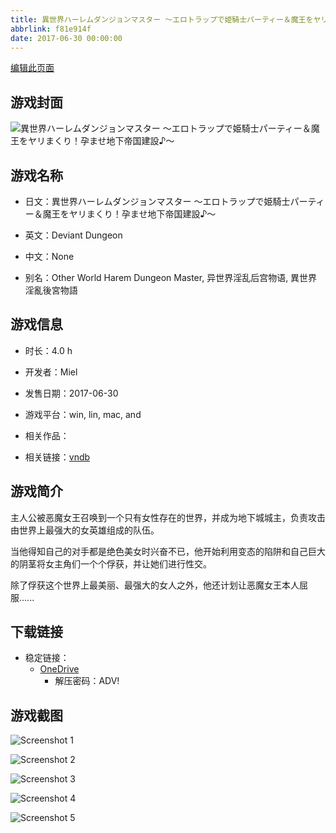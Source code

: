 ```yaml
---
title: 異世界ハーレムダンジョンマスター ～エロトラップで姫騎士パーティー＆魔王をヤリまくり！孕ませ地下帝国建設♪～
abbrlink: f81e914f
date: 2017-06-30 00:00:00
---
```

[编辑此页面](https://github.com/ACG-3/ADV3-source/blob/main/source/_posts/games/%E7%95%B0%E4%B8%96%E7%95%8C%E3%83%8F%E3%83%BC%E3%83%AC%E3%83%A0%E3%83%80%E3%83%B3%E3%82%B8%E3%83%A7%E3%83%B3%E3%83%9E%E3%82%B9%E3%82%BF%E3%83%BC%20%EF%BD%9E%E3%82%A8%E3%83%AD%E3%83%88%E3%83%A9%E3%83%83%E3%83%97%E3%81%A7%E5%A7%AB%E9%A8%8E%E5%A3%AB%E3%83%91%E3%83%BC%E3%83%86%E3%82%A3%E3%83%BC%EF%BC%86%E9%AD%94%E7%8E%8B%E3%82%92%E3%83%A4%E3%83%AA%E3%81%BE%E3%81%8F%E3%82%8A%EF%BC%81%E5%AD%95%E3%81%BE%E3%81%9B%E5%9C%B0%E4%B8%8B%E5%B8%9D%E5%9B%BD%E5%BB%BA%E8%A8%AD%E2%99%AA%EF%BD%9E.md)

## 游戏封面

![異世界ハーレムダンジョンマスター ～エロトラップで姫騎士パーティー＆魔王をヤリまくり！孕ませ地下帝国建設♪～](https://pan.timero.xyz/onedrive/img_lib_001/%E7%95%B0%E4%B8%96%E7%95%8C%E3%83%8F%E3%83%BC%E3%83%AC%E3%83%A0%E3%83%80%E3%83%B3%E3%82%B8%E3%83%A7%E3%83%B3%E3%83%9E%E3%82%B9%E3%82%BF%E3%83%BC%20%EF%BD%9E%E3%82%A8%E3%83%AD%E3%83%88%E3%83%A9%E3%83%83%E3%83%97%E3%81%A7%E5%A7%AB%E9%A8%8E%E5%A3%AB%E3%83%91%E3%83%BC%E3%83%86%E3%82%A3%E3%83%BC%EF%BC%86%E9%AD%94%E7%8E%8B%E3%82%92%E3%83%A4%E3%83%AA%E3%81%BE%E3%81%8F%E3%82%8A%EF%BC%81%E5%AD%95%E3%81%BE%E3%81%9B%E5%9C%B0%E4%B8%8B%E5%B8%9D%E5%9B%BD%E5%BB%BA%E8%A8%AD%E2%99%AA%EF%BD%9E_cover.avif)


## 游戏名称

- 日文：異世界ハーレムダンジョンマスター ～エロトラップで姫騎士パーティー＆魔王をヤリまくり！孕ませ地下帝国建設♪～
- 英文：Deviant Dungeon
- 中文：None

- 别名：Other World Harem Dungeon Master, 异世界淫乱后宫物语, 異世界淫亂後宮物語


## 游戏信息

- 时长：4.0 h
- 开发者：Miel
- 发售日期：2017-06-30
- 游戏平台：win, lin, mac, and
- 相关作品：

- 相关链接：[vndb](https://vndb.org/v21355)


## 游戏简介

主人公被恶魔女王召唤到一个只有女性存在的世界，并成为地下城城主，负责攻击由世界上最强大的女英雄组成的队伍。

当他得知自己的对手都是绝色美女时兴奋不已，他开始利用变态的陷阱和自己巨大的阴茎将女主角们一个个俘获，并让她们进行性交。

除了俘获这个世界上最美丽、最强大的女人之外，他还计划让恶魔女王本人屈服......




## 下载链接

- 稳定链接：
    - [OneDrive](https://pan.timero.xyz/onedrive/adv_lib_001/%E7%95%B0%E4%B8%96%E7%95%8C%E3%83%8F%E3%83%BC%E3%83%AC%E3%83%A0%E3%83%80%E3%83%B3%E3%82%B8%E3%83%A7%E3%83%B3%E3%83%9E%E3%82%B9%E3%82%BF%E3%83%BC%20%EF%BD%9E%E3%82%A8%E3%83%AD%E3%83%88%E3%83%A9%E3%83%83%E3%83%97%E3%81%A7%E5%A7%AB%E9%A8%8E%E5%A3%AB%E3%83%91%E3%83%BC%E3%83%86%E3%82%A3%E3%83%BC%EF%BC%86%E9%AD%94%E7%8E%8B%E3%82%92%E3%83%A4%E3%83%AA%E3%81%BE%E3%81%8F%E3%82%8A%EF%BC%81%E5%AD%95%E3%81%BE%E3%81%9B%E5%9C%B0%E4%B8%8B%E5%B8%9D%E5%9B%BD%E5%BB%BA%E8%A8%AD%E2%99%AA%EF%BD%9E)
        - 解压密码：ADV!



## 游戏截图


![Screenshot 1](https://pan.timero.xyz/onedrive/img_lib_001/%E7%95%B0%E4%B8%96%E7%95%8C%E3%83%8F%E3%83%BC%E3%83%AC%E3%83%A0%E3%83%80%E3%83%B3%E3%82%B8%E3%83%A7%E3%83%B3%E3%83%9E%E3%82%B9%E3%82%BF%E3%83%BC%20%EF%BD%9E%E3%82%A8%E3%83%AD%E3%83%88%E3%83%A9%E3%83%83%E3%83%97%E3%81%A7%E5%A7%AB%E9%A8%8E%E5%A3%AB%E3%83%91%E3%83%BC%E3%83%86%E3%82%A3%E3%83%BC%EF%BC%86%E9%AD%94%E7%8E%8B%E3%82%92%E3%83%A4%E3%83%AA%E3%81%BE%E3%81%8F%E3%82%8A%EF%BC%81%E5%AD%95%E3%81%BE%E3%81%9B%E5%9C%B0%E4%B8%8B%E5%B8%9D%E5%9B%BD%E5%BB%BA%E8%A8%AD%E2%99%AA%EF%BD%9E_Screenshot_1.avif)

![Screenshot 2](https://pan.timero.xyz/onedrive/img_lib_001/%E7%95%B0%E4%B8%96%E7%95%8C%E3%83%8F%E3%83%BC%E3%83%AC%E3%83%A0%E3%83%80%E3%83%B3%E3%82%B8%E3%83%A7%E3%83%B3%E3%83%9E%E3%82%B9%E3%82%BF%E3%83%BC%20%EF%BD%9E%E3%82%A8%E3%83%AD%E3%83%88%E3%83%A9%E3%83%83%E3%83%97%E3%81%A7%E5%A7%AB%E9%A8%8E%E5%A3%AB%E3%83%91%E3%83%BC%E3%83%86%E3%82%A3%E3%83%BC%EF%BC%86%E9%AD%94%E7%8E%8B%E3%82%92%E3%83%A4%E3%83%AA%E3%81%BE%E3%81%8F%E3%82%8A%EF%BC%81%E5%AD%95%E3%81%BE%E3%81%9B%E5%9C%B0%E4%B8%8B%E5%B8%9D%E5%9B%BD%E5%BB%BA%E8%A8%AD%E2%99%AA%EF%BD%9E_Screenshot_2.avif)

![Screenshot 3](https://pan.timero.xyz/onedrive/img_lib_001/%E7%95%B0%E4%B8%96%E7%95%8C%E3%83%8F%E3%83%BC%E3%83%AC%E3%83%A0%E3%83%80%E3%83%B3%E3%82%B8%E3%83%A7%E3%83%B3%E3%83%9E%E3%82%B9%E3%82%BF%E3%83%BC%20%EF%BD%9E%E3%82%A8%E3%83%AD%E3%83%88%E3%83%A9%E3%83%83%E3%83%97%E3%81%A7%E5%A7%AB%E9%A8%8E%E5%A3%AB%E3%83%91%E3%83%BC%E3%83%86%E3%82%A3%E3%83%BC%EF%BC%86%E9%AD%94%E7%8E%8B%E3%82%92%E3%83%A4%E3%83%AA%E3%81%BE%E3%81%8F%E3%82%8A%EF%BC%81%E5%AD%95%E3%81%BE%E3%81%9B%E5%9C%B0%E4%B8%8B%E5%B8%9D%E5%9B%BD%E5%BB%BA%E8%A8%AD%E2%99%AA%EF%BD%9E_Screenshot_3.avif)

![Screenshot 4](https://pan.timero.xyz/onedrive/img_lib_001/%E7%95%B0%E4%B8%96%E7%95%8C%E3%83%8F%E3%83%BC%E3%83%AC%E3%83%A0%E3%83%80%E3%83%B3%E3%82%B8%E3%83%A7%E3%83%B3%E3%83%9E%E3%82%B9%E3%82%BF%E3%83%BC%20%EF%BD%9E%E3%82%A8%E3%83%AD%E3%83%88%E3%83%A9%E3%83%83%E3%83%97%E3%81%A7%E5%A7%AB%E9%A8%8E%E5%A3%AB%E3%83%91%E3%83%BC%E3%83%86%E3%82%A3%E3%83%BC%EF%BC%86%E9%AD%94%E7%8E%8B%E3%82%92%E3%83%A4%E3%83%AA%E3%81%BE%E3%81%8F%E3%82%8A%EF%BC%81%E5%AD%95%E3%81%BE%E3%81%9B%E5%9C%B0%E4%B8%8B%E5%B8%9D%E5%9B%BD%E5%BB%BA%E8%A8%AD%E2%99%AA%EF%BD%9E_Screenshot_4.avif)

![Screenshot 5](https://pan.timero.xyz/onedrive/img_lib_001/%E7%95%B0%E4%B8%96%E7%95%8C%E3%83%8F%E3%83%BC%E3%83%AC%E3%83%A0%E3%83%80%E3%83%B3%E3%82%B8%E3%83%A7%E3%83%B3%E3%83%9E%E3%82%B9%E3%82%BF%E3%83%BC%20%EF%BD%9E%E3%82%A8%E3%83%AD%E3%83%88%E3%83%A9%E3%83%83%E3%83%97%E3%81%A7%E5%A7%AB%E9%A8%8E%E5%A3%AB%E3%83%91%E3%83%BC%E3%83%86%E3%82%A3%E3%83%BC%EF%BC%86%E9%AD%94%E7%8E%8B%E3%82%92%E3%83%A4%E3%83%AA%E3%81%BE%E3%81%8F%E3%82%8A%EF%BC%81%E5%AD%95%E3%81%BE%E3%81%9B%E5%9C%B0%E4%B8%8B%E5%B8%9D%E5%9B%BD%E5%BB%BA%E8%A8%AD%E2%99%AA%EF%BD%9E_Screenshot_5.avif)

